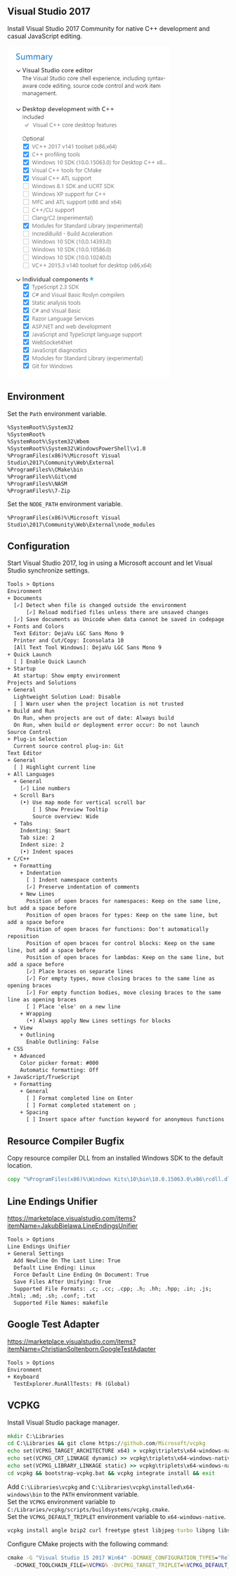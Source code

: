 ﻿## Visual Studio 2017
Install Visual Studio 2017 Community for native C++ development and casual JavaScript editing.

![Configuration](vs2017.png)

## Environment
Set the `Path` environment variable.

```
%SystemRoot%\System32
%SystemRoot%
%SystemRoot%\System32\Wbem
%SystemRoot%\System32\WindowsPowerShell\v1.0
%ProgramFiles(x86)%\Microsoft Visual Studio\2017\Community\Web\External
%ProgramFiles%\CMake\bin
%ProgramFiles%\Git\cmd
%ProgramFiles%\NASM
%ProgramFiles%\7-Zip
```

Set the `NODE_PATH` environment variable.

```
%ProgramFiles(x86)%\Microsoft Visual Studio\2017\Community\Web\External\node_modules
```

## Configuration
Start Visual Studio 2017, log in using a Microsoft account and let Visual Studio synchronize settings.

```
Tools > Options
Environment
+ Documents
  [✓] Detect when file is changed outside the environment
      [✓] Reload modified files unless there are unsaved changes
  [✓] Save documents as Unicode when data cannot be saved in codepage
+ Fonts and Colors
  Text Editor: DejaVu LGC Sans Mono 9
  Printer and Cut/Copy: Iconsolata 10
  [All Text Tool Windows]: DejaVu LGC Sans Mono 9
+ Quick Launch
  [ ] Enable Quick Launch
+ Startup
  At startup: Show empty environment
Projects and Solutions
+ General
  Lightweight Solution Load: Disable
  [ ] Warn user when the project location is not trusted
+ Build and Run
  On Run, when projects are out of date: Always build
  On Run, when build or deployment error occur: Do not launch
Source Control
+ Plug-in Selection
  Current source control plug-in: Git
Text Editor
+ General
  [ ] Highlight current line
+ All Languages
  + General
    [✓] Line numbers
  + Scroll Bars
    (•) Use map mode for vertical scroll bar
        [ ] Show Preview Tooltip
        Source overview: Wide
  + Tabs
    Indenting: Smart
    Tab size: 2
    Indent size: 2
    (•) Indent spaces
+ C/C++
  + Formatting
    + Indentation
      [ ] Indent namespace contents
      [✓] Preserve indentation of comments
    + New Lines
      Position of open braces for namespaces: Keep on the same line, but add a space before
      Position of open braces for types: Keep on the same line, but add a space before
      Position of open braces for functions: Don't automatically reposition
      Position of open braces for control blocks: Keep on the same line, but add a space before
      Position of open braces for lambdas: Keep on the same line, but add a space before
      [✓] Place braces on separate lines
      [✓] For empty types, move closing braces to the same line as opening braces
      [✓] For empty function bodies, move closing braces to the same line as opening braces
      [ ] Place 'else' on a new line
    + Wrapping
      (•) Always apply New Lines settings for blocks
  + View
    + Outlining
      Enable Outlining: False
+ CSS
  + Advanced
    Color picker format: #000
    Automatic formatting: Off
+ JavaScript/TrueScript
  + Formatting
    + General
      [ ] Format completed line on Enter
      [ ] Format completed statement on ;
    + Spacing
      [ ] Insert space after function keyword for anonymous functions
```

## Resource Compiler Bugfix
Copy resource compiler DLL from an installed Windows SDK to the default location.

```cmd
copy "%ProgramFiles(x86)%\Windows Kits\10\bin\10.0.15063.0\x86\rcdll.dll" "%ProgramFiles(x86)%\Windows Kits\10\bin\x86\rcdll.dll"
```

## Line Endings Unifier
<https://marketplace.visualstudio.com/items?itemName=JakubBielawa.LineEndingsUnifier>

```
Tools > Options
Line Endings Unifier
+ General Settings
  Add Newline On The Last Line: True
  Default Line Ending: Linux
  Force Default Line Ending On Document: True
  Save Files After Unifying: True
  Supported File Formats: .c; .cc; .cpp; .h; .hh; .hpp; .in; .js; .html; .md; .sh; .conf; .txt
  Supported File Names: makefile
```

## Google Test Adapter
<https://marketplace.visualstudio.com/items?itemName=ChristianSoltenborn.GoogleTestAdapter>

```
Tools > Options
Environment
+ Keyboard
  TestExplorer.RunAllTests: F6 (Global)
```

## VCPKG
Install Visual Studio package manager.

```cmd
mkdir C:\Libraries
cd C:\Libraries && git clone https://github.com/Microsoft/vcpkg
echo set(VCPKG_TARGET_ARCHITECTURE x64) > vcpkg\triplets\x64-windows-native.cmake
echo set(VCPKG_CRT_LINKAGE dynamic) >> vcpkg\triplets\x64-windows-native.cmake
echo set(VCPKG_LIBRARY_LINKAGE static) >> vcpkg\triplets\x64-windows-native.cmake
cd vcpkg && bootstrap-vcpkg.bat && vcpkg integrate install && exit
```

Add `C:\Libraries\vcpkg` and `C:\Libraries\vcpkg\installed\x64-windows\bin` to the `PATH` environment variable.<br/>
Set the `VCPKG` environment variable to `C:/Libraries/vcpkg/scripts/buildsystems/vcpkg.cmake`.<br/>
Set the `VCPKG_DEFAULT_TRIPLET` environment variable to `x64-windows-native`.

```cmd
vcpkg install angle bzip2 curl freetype gtest libjpeg-turbo libpng libssh2 openssl zlib
```

<!--
If openssl fails because of a hash mismatch, download the following file to `C:\Libraries\vcpkg\downloads`.
<http://strawberryperl.com/download/5.24.1.1/strawberry-perl-5.24.1.1-32bit-portable.zip>
-->

Configure CMake projects with the following command:

```cmd
cmake -G "Visual Studio 15 2017 Win64" -DCMAKE_CONFIGURATION_TYPES="Release;Debug" ^
  -DCMAKE_TOOLCHAIN_FILE=%VCPKG% -DVCPKG_TARGET_TRIPLET=%VCPKG_DEFAULT_TRIPLET%
```
